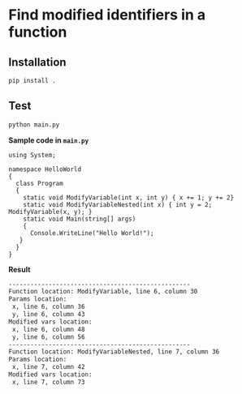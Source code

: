 # Find modified identifiers in a function

## Installation

```bash
pip install .
```

## Test

```bash
python main.py
```

**Sample code in `main.py`**

```CSharp
using System;

namespace HelloWorld
{
  class Program
  {
    static void ModifyVariable(int x, int y) { x += 1; y += 2}
    static void ModifyVariableNested(int x) { int y = 2; ModifyVariable(x, y); }
    static void Main(string[] args)
    {
      Console.WriteLine("Hello World!");    
   }
  }
}
```

**Result**

```bash
--------------------------------------------------
Function location: ModifyVariable, line 6, column 30
Params location:
 x, line 6, column 36
 y, line 6, column 43
Modified vars location:
 x, line 6, column 48
 y, line 6, column 56
--------------------------------------------------
Function location: ModifyVariableNested, line 7, column 36
Params location:
 x, line 7, column 42
Modified vars location:
 x, line 7, column 73
```
